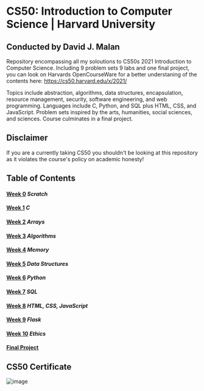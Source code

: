 # CS50: Introduction to Computer Science | Harvard University

## Conducted by David J. Malan

Repository encompassing all my soloutions to CS50s 2021 Introduction to Computer Science.
Including 9 problem sets 9 labs and one final project, you can look on Harvards OpenCourseWare
for a better understaning of the contents here: https://cs50.harvard.edu/x/2021/

Topics include abstraction, algorithms, data structures, encapsulation, resource management, security, software engineering, and web programming. Languages include C, Python, and SQL plus HTML, CSS, and JavaScript. Problem sets inspired by the arts, humanities, social sciences, and sciences. Course culminates in a final project.


## Disclaimer 

If you are a currently taking CS50 you shouldn't be looking at this repository as it
violates the course's policy on academic honesty!

## Table of Contents

#### [Week 0](https://github.com/jesse1224/CS50/tree/main/Week0) *Scratch*
#### [Week 1](https://github.com/jesse1224/CS50/tree/main/Week1) *C*
#### [Week 2](https://github.com/jesse1224/CS50/tree/main/Week2) *Arrays*
#### [Week 3](https://github.com/jesse1224/CS50/tree/main/Week3) *Algorithms*
#### [Week 4](https://github.com/jesse1224/CS50/tree/main/Week4) *Memory*
#### [Week 5](https://github.com/jesse1224/CS50/tree/main/Week5) *Data Structures*
#### [Week 6](https://github.com/jesse1224/CS50/tree/main/Week6) *Python*
#### [Week 7](https://github.com/jesse1224/CS50/tree/main/Week7) *SQL*
#### [Week 8](https://github.com/jesse1224/CS50/tree/main/Week8) *HTML, CSS, JavaScript*
#### [Week 9](https://github.com/jesse1224/CS50/tree/main/Week9) *Flask*
#### [Week 10](https://github.com/jesse1224/CS50/tree/main/Week10) *Ethics*
#### [Final Project](https://github.com/jesse1224/CS50/tree/main/Final%20Project/Snake)

## CS50 Certificate

![image](https://user-images.githubusercontent.com/69617120/115339736-b79df880-a1e8-11eb-9610-ff0bc242514a.png)
